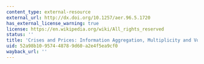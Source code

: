 ```yaml
---
content_type: external-resource
external_url: http://dx.doi.org/10.1257/aer.96.5.1720
has_external_license_warning: true
license: https://en.wikipedia.org/wiki/All_rights_reserved
status: ''
title: 'Crises and Prices: Information Aggregation, Multiplicity and Volatility'
uid: 52a98b10-9574-4878-9d60-a2e4f5ea9cf0
wayback_url: ''
---
```

